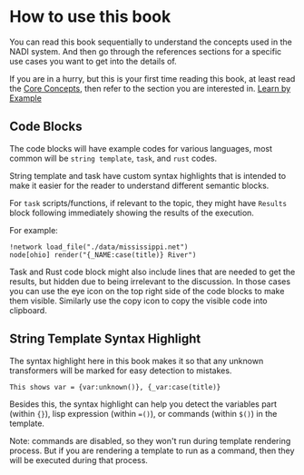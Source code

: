 # How to use this book

You can read this book sequentially to understand the concepts used in the NADI system. And then go through the references sections for a specific use cases you want to get into the details of.

If you are in a hurry, but this is your first time reading this book,
at least read the [Core Concepts](./intro.md), then refer to the
section you are interested in. [Learn by Example](./learn-examples.md)

## Code Blocks

The code blocks will have example codes for various languages, most common will be `string template`, `task`, and `rust` codes.

String template and task have custom syntax highlights that is
intended to make it easier for the reader to understand different
semantic blocks.

For `task` scripts/functions, if relevant to the topic, they might
have `Results` block following immediately showing the results of the
execution.

For example:
```task run
!network load_file("./data/mississippi.net")
node[ohio] render("{_NAME:case(title)} River")
```

Task and Rust code block might also include lines that are needed to
get the results, but hidden due to being irrelevant to the
discussion. In those cases you can use the eye icon on the top right
side of the code blocks to make them visible. Similarly use the copy
icon to copy the visible code into clipboard.

## String Template Syntax Highlight
The syntax highlight here in this book makes it so that any unknown
transformers will be marked for easy detection to mistakes.

```stp
This shows var = {var:unknown()}, {_var:case(title)}
```

Besides this, the syntax highlight can help you detect the variables
part (within `{}`), lisp expression (within `=()`), or commands
(within `$()`) in the template.

Note: commands are disabled, so they won't run during template
rendering process. But if you are rendering a template to run as a
command, then they will be executed during that process.
